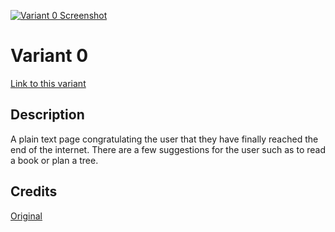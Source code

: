 [![Variant 0 Screenshot](https://last.yush.dev/variant0/assets/og.png)](https://last.yush.dev/variant0)

# Variant 0

[Link to this variant](https://last.yush.dev/variant0)

## Description

A plain text page congratulating the user that they have finally reached the end of the internet. There are a few suggestions for the user such as to read a book or plan a tree.

## Credits

[Original](https://hmpg.net/)
